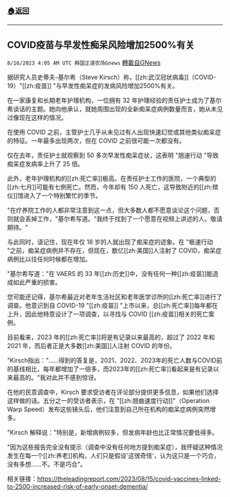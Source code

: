 ###  [:house:返回](README.md)
---


## COVID疫苗与早发性痴呆风险增加2500%有关
`8/16/2023 4:05 AM UTC 韩国正道农场Gnews` [轉載自GNews](https://gnews.org/articles/1556974)


  

据研究人员史蒂夫-基尔希（Steve Kirsch）称，[[zh:武汉冠状病毒]]（COVID-19）"[[zh:疫苗]] "与早发性痴呆症的发病风险增加2500%有关。

  

在一家康复和长期老年护理机构，一位拥有 32 年护理经验的责任护士成为了基尔希谈话的主题。她向他承认，就她周围出现的全新痴呆症病例数量而言，她从未见过像现在这样的情况。

  

在使用 COVID 之前，主管护士几乎从未见过有人出现快速幻觉或其他类似痴呆症的特征。一年最多出现两次，但在 COVID 之前很可能一次都没有。

  

仅在去年，责任护士就观察到 50 多次早发性痴呆症状，这表明 "翘速行动 "导致痴呆症发病率上升了 25 倍。

  

此外，老年护理机构的[[zh:死亡率]]极高。在责任护士工作的医院，一个典型的[[zh:七月]]可能有七例死亡。然而，今年却有 150 人死亡，这导致附近的[[zh:殡仪]]馆进入了一个特别繁忙的季节。

  

"在疗养院工作的人都非常注意到这一点，但大多数人都不愿意谈论这个问题，否则就会丢掉工作，"基尔希写道。"我终于找到了一个愿意在视频上讲述的人。敬请期待。"

  

与此同时，请记住，现在年仅 18 岁的人就出现了痴呆症的迹象。在 "极速行动 "之前，痴呆症病例并不存在，但现在，数亿[[zh:美国]]人注射了 COVID，痴呆症病例比以往任何时候都在增加。

  

"基尔希写道："在 VAERS 的 33 年[[zh:历史]]中，没有任何一种[[zh:疫苗]]能造成如此严重的损害。

  

您可能还记得，基尔希最近对老年生活社区和老年医学诊所的[[zh:死亡率]]进行了调查。他意识到自 COVID-19 "[[zh:疫苗]] "上市以来，总[[zh:死亡率]]每年都在上升，因此他特意设计了一项调查，以寻找与 COVID [[zh:疫苗]]相关的死亡案例。

  

目前看来，2023 年的[[zh:死亡率]]将是有记录以来最高的，超过了 2022 年和 2021 年，而后者正是大多数[[zh:美国]]人注射 COVID 的年份。

  

"Kirsch指出："......得到的答复是，2021、2022、2023年的死亡人数与COVID前的基线相比，每年都增加了一倍多，而2023年的[[zh:死亡率]]看起来是有记录以来最高的。"我对此并不感到惊讶。

  

在他的民意调查中，Kirsch 要求受访者在评论部分提供更多信息，如果他们选择这样做的话。五分之一的受访者表示，在 "[[zh:翘曲速度行动]]"（Operation Warp Speed）发布这些镜头后，他们注意到自己所在机构的痴呆症病例突然增多。

  

"Kirsch 解释说："特别是，新增病例较多，但发病年龄也比正常情况要低得多。

  

"因为这些报告完全没有提示（调查中没有任何地方提到痴呆症），我怀疑这种情况发生在每一个[[zh:养老]]机构，人们只是假设'这很奇怪'，认为这只是一个巧合，没有多想......不。不是巧合"。

  

相关链接：https://theleadingreport.com/2023/08/15/covid-vaccines-linked-to-2500-increased-risk-of-early-onset-dementia/
